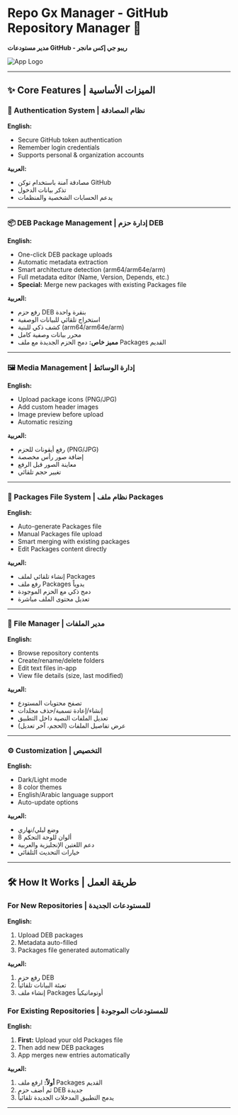 # Repo Gx Manager - GitHub Repository Manager 🌟  
**مدير مستودعات GitHub - ريبو جي إكس مانجر**  

![App Logo](https://c.top4top.io/p_3426kvzpb0.png)

---

## ✨ Core Features | الميزات الأساسية  

### 🔐 Authentication System | نظام المصادقة  
**English:**  
- Secure GitHub token authentication  
- Remember login credentials  
- Supports personal & organization accounts  

**العربية:**  
- مصادقة آمنة باستخدام توكن GitHub  
- تذكر بيانات الدخول  
- يدعم الحسابات الشخصية والمنظمات  

---

### 📦 DEB Package Management | إدارة حزم DEB  
**English:**  
- One-click DEB package uploads  
- Automatic metadata extraction  
- Smart architecture detection (arm64/arm64e/arm)  
- Full metadata editor (Name, Version, Depends, etc.)  
- **Special:** Merge new packages with existing Packages file  

**العربية:**  
- رفع حزم DEB بنقرة واحدة  
- استخراج تلقائي للبيانات الوصفية  
- كشف ذكي للبنية (arm64/arm64e/arm)  
- محرر بيانات وصفية كامل  
- **مميز خاص:** دمج الحزم الجديدة مع ملف Packages القديم  

---

### 🖼️ Media Management | إدارة الوسائط  
**English:**  
- Upload package icons (PNG/JPG)  
- Add custom header images  
- Image preview before upload  
- Automatic resizing  

**العربية:**  
- رفع أيقونات للحزم (PNG/JPG)  
- إضافة صور رأس مخصصة  
- معاينة الصور قبل الرفع  
- تغيير حجم تلقائي  

---

### 🔄 Packages File System | نظام ملف Packages  
**English:**  
- Auto-generate Packages file  
- Manual Packages file upload  
- Smart merging with existing packages  
- Edit Packages content directly  

**العربية:**  
- إنشاء تلقائي لملف Packages  
- رفع ملف Packages يدوياً  
- دمج ذكي مع الحزم الموجودة  
- تعديل محتوى الملف مباشرة  

---

### 📁 File Manager | مدير الملفات  
**English:**  
- Browse repository contents  
- Create/rename/delete folders  
- Edit text files in-app  
- View file details (size, last modified)  

**العربية:**  
- تصفح محتويات المستودع  
- إنشاء/إعادة تسمية/حذف مجلدات  
- تعديل الملفات النصية داخل التطبيق  
- عرض تفاصيل الملفات (الحجم، آخر تعديل)  

---

### ⚙️ Customization | التخصيص  
**English:**  
- Dark/Light mode  
- 8 color themes  
- English/Arabic language support  
- Auto-update options  

**العربية:**  
- وضع ليلي/نهاري  
- 8 ألوان للوحة التحكم  
- دعم اللغتين الإنجليزية والعربية  
- خيارات التحديث التلقائي  

---

## 🛠️ How It Works | طريقة العمل  

### For New Repositories | للمستودعات الجديدة  
**English:**  
1. Upload DEB packages  
2. Metadata auto-filled  
3. Packages file generated automatically  

**العربية:**  
1. رفع حزم DEB  
2. تعبئة البيانات تلقائياً  
3. إنشاء ملف Packages أوتوماتيكياً  

### For Existing Repositories | للمستودعات الموجودة  
**English:**  
1. **First:** Upload your old Packages file  
2. Then add new DEB packages  
3. App merges new entries automatically  

**العربية:**  
1. **أولاً:** ارفع ملف Packages القديم  
2. ثم أضف حزم DEB جديدة  
3. يدمج التطبيق المدخلات الجديدة تلقائياً  

---